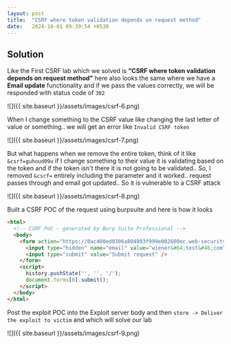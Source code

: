 ```yaml
---
layout: post
title:  "CSRF where token validation depends on request method"
date:   2024-10-01 09:39:54 +0530
---
```




## Solution

Like the First CSRF lab which we solved is **"CSRF where token validation depends on request method"** here also looks the same where we have a **Email update** functionality and if we pass the values correctly, we will be responded with status code of `302`

![]({{ site.baseurl }}/assets/images/csrf-6.png) 

When I change something to the CSRF value like changing the last letter of value or something.. we will get an error like `Invalid CSRF token` 

![]({{ site.baseurl }}/assets/images/csrf-7.png) 

But what happens when we remove the entire token, think of it like `&csrf=guhoud09u` if I change something to their value it is validating based on the token and if the token isn't there it is not going to be validated.. So, I removed `&csrf=` entirely including the parameter and it worked.. request passes through and email got updated.. So it is vulnerable to a CSRF attack 

![]({{ site.baseurl }}/assets/images/csrf-8.png) 

Built a CSRF POC of the request using burpsuite and here is how it looks 

```html
<html>
  <!-- CSRF PoC - generated by Burp Suite Professional -->
  <body>
    <form action="https://0ac400ed0306a804803f999e002600ec.web-security-academy.net/my-account/change-email" method="POST">
      <input type="hidden" name="email" value="wiener&#64;test&#46;com" />
      <input type="submit" value="Submit request" />
    </form>
    <script>
      history.pushState('', '', '/');
      document.forms[0].submit();
    </script>
  </body>
</html>
```

Post the exploit POC into the Exploit server body and then `store -> Deliver the exploit to victim` and which will solve our lab 

![]({{ site.baseurl }}/assets/images/csrf-9.png) 